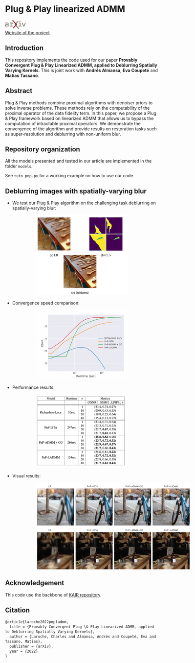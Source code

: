 # Plug & Play linearized ADMM

<a href="https://arxiv.org/abs/2210.10605" target="_blank" rel="noopener"><img src="docs/logos/arxiv.png" height=30 alt="Download"></a>  
[Website of the project](https://claroche-r.github.io/PnP_LADMM/) 

## Introduction
This repository implements the code used for our paper **Provably Convergent Plug & Play Linearized ADMM, applied to Deblurring Spatially Varying Kernels**. This is joint work with **Andrés Almansa**, **Eva Coupeté** and **Matias Tassano**.

## 

## Abstract

Plug & Play methods combine proximal algorithms with denoiser priors to solve inverse problems. These methods rely on the computability of the proximal operator of the data fidelity term. In this paper, we propose a Plug & Play framework based on linearized ADMM that allows us to bypass the computation of intractable proximal operators. We demonstrate the convergence of the algorithm and provide results on restoration tasks such as super-resolution and deblurring with non-uniform blur.

## Repository organization

All the models presented and tested in our article are implemented in the folder ```models```. 

See ```tuto_pnp.py``` for a working example on how to use our code. 


## Deblurring images with spatially-varying blur

- We test our Plug & Play algorithm on the challenging task deblurring on spatially-varying blur:

<img src="docs/images/oleary_restore.png"
     width=300
     style="margin-right: 10px;
            margin-left: 100px" 
    />

- Convergence speed comparison:

<img src="docs/images/convergence_speed.png"
     width=300
     style="margin-right: 10px;
            margin-left: 100px" 
    />

- Performance results:

<img src="docs/images/perf.png"
     width=300
     style="margin-right: 10px;
            margin-left: 100px" 
    />
- Visual results:

<img src="docs/images/model_comparison_1.png"
     width=600
     style="margin-right: 10px;
            margin-left: 100px" 
    />
<img src="docs/images/model_comparison_2.png"
     width=600
     style="margin-right: 10px;
            margin-left: 100px" 
    />
    
## Acknowledgement
This code use the backbone of [KAIR repository](https://github.com/cszn/KAIR).

## Citation

```
@article{laroche2022pnpladmm,
  title = {Provably Convergent Plug \& Play Linearized ADMM, applied to Deblurring Spatially Varying Kernels},
  author = {Laroche, Charles and Almansa, Andrés and Coupeté, Eva and Tassano, Matias},
  publisher = {arXiv},
  year = {2022}
}
```


